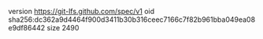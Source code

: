 version https://git-lfs.github.com/spec/v1
oid sha256:dc362a9d4464f900d3411b30b316ceec7166c7f82b961bba049ea08e9df86442
size 2490
